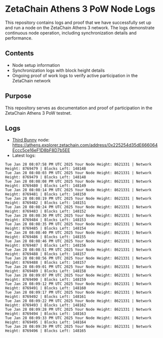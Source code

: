 # ZetaChain Athens 3 PoW Node Logs
This repository contains logs and proof that we have successfully set up and run a node on the ZetaChain Athens 3 network. The logs demonstrate continuous node operation, including synchronization details and performance.

## Contents
- Node setup information
- Synchronization logs with block height details
- Ongoing proof of work logs to verify active participation in the ZetaChain network

## Purpose
This repository serves as documentation and proof of participation in the ZetaChain Athens 3 PoW testnet.

## Logs

- [Third Bunny](https://thirdbunny.xyz/) node: https://athens.explorer.zetachain.com/address/0x225254d35dE666064Eccc5ce16eF1D8bF8D7b5EE
- Latest logs:
```
Tue Jan 28 08:07:58 PM UTC 2025 Your Node Height: 8621331 | Network Height: 8769479 | Blocks Left: 148148
Tue Jan 28 08:08:03 PM UTC 2025 Your Node Height: 8621331 | Network Height: 8769479 | Blocks Left: 148148
Tue Jan 28 08:08:08 PM UTC 2025 Your Node Height: 8621331 | Network Height: 8769480 | Blocks Left: 148149
Tue Jan 28 08:08:14 PM UTC 2025 Your Node Height: 8621331 | Network Height: 8769481 | Blocks Left: 148150
Tue Jan 28 08:08:19 PM UTC 2025 Your Node Height: 8621331 | Network Height: 8769482 | Blocks Left: 148151
Tue Jan 28 08:08:24 PM UTC 2025 Your Node Height: 8621331 | Network Height: 8769483 | Blocks Left: 148152
Tue Jan 28 08:08:30 PM UTC 2025 Your Node Height: 8621331 | Network Height: 8769484 | Blocks Left: 148153
Tue Jan 28 08:08:35 PM UTC 2025 Your Node Height: 8621331 | Network Height: 8769485 | Blocks Left: 148154
Tue Jan 28 08:08:40 PM UTC 2025 Your Node Height: 8621331 | Network Height: 8769486 | Blocks Left: 148155
Tue Jan 28 08:08:46 PM UTC 2025 Your Node Height: 8621331 | Network Height: 8769487 | Blocks Left: 148156
Tue Jan 28 08:08:51 PM UTC 2025 Your Node Height: 8621331 | Network Height: 8769488 | Blocks Left: 148157
Tue Jan 28 08:08:56 PM UTC 2025 Your Node Height: 8621331 | Network Height: 8769488 | Blocks Left: 148157
Tue Jan 28 08:09:01 PM UTC 2025 Your Node Height: 8621331 | Network Height: 8769489 | Blocks Left: 148158
Tue Jan 28 08:09:07 PM UTC 2025 Your Node Height: 8621331 | Network Height: 8769490 | Blocks Left: 148159
Tue Jan 28 08:09:12 PM UTC 2025 Your Node Height: 8621331 | Network Height: 8769491 | Blocks Left: 148160
Tue Jan 28 08:09:17 PM UTC 2025 Your Node Height: 8621331 | Network Height: 8769492 | Blocks Left: 148161
Tue Jan 28 08:09:22 PM UTC 2025 Your Node Height: 8621331 | Network Height: 8769493 | Blocks Left: 148162
Tue Jan 28 08:09:28 PM UTC 2025 Your Node Height: 8621331 | Network Height: 8769494 | Blocks Left: 148163
Tue Jan 28 08:09:33 PM UTC 2025 Your Node Height: 8621331 | Network Height: 8769495 | Blocks Left: 148164
Tue Jan 28 08:09:39 PM UTC 2025 Your Node Height: 8621331 | Network Height: 8769496 | Blocks Left: 148165
```
